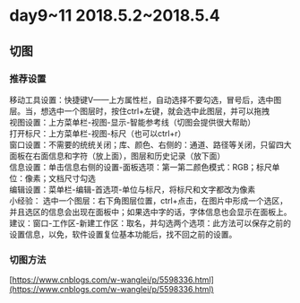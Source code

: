 # day9~11 2018.5.2~2018.5.4

## 切图

### 推荐设置

移动工具设置：快捷键V——上方属性栏，自动选择不要勾选，冒号后，选中图层。当，想选中一个图层时，按住ctrl+左键，就会选中此图层，并可以拖拽  
视图设置：上方菜单栏-视图-显示-智能参考线（切图会提供很大帮助）  
打开标尺：上方菜单栏-视图-标尺（也可以ctrl+r）  
窗口设置：不需要的统统关闭；库、颜色、右侧的：通道、路径等关闭，只留四大面板在右面信息和字符（放上面），图层和历史记录（放下面）  
信息设置：单击信息右侧的设置-面板选项：第一第二颜色模式：RGB；标尺单位：像素；文档尺寸勾选  
编辑设置：菜单栏-编辑-首选项-单位与标尺，将标尺和文字都改为像素  
小经验：
选中一个图层：右下角图层位置，ctrl+点击，在图片中形成一个选区，并且选区的信息会出现在面板中；如果选中字的话，字体信息也会显示在面板上。  
建议：窗口-工作区-新建工作区：取名，并勾选两个选项：此方法可以保存之前的设置信息，以免，软件设置复位基本功能后，找不回之前的设置。

### 切图方法

[https://www.cnblogs.com/w-wanglei/p/5598336.html](https://www.cnblogs.com/w-wanglei/p/5598336.html)